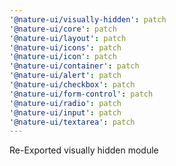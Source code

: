 ```yaml
---
'@nature-ui/visually-hidden': patch
'@nature-ui/core': patch
'@nature-ui/layout': patch
'@nature-ui/icons': patch
'@nature-ui/icon': patch
'@nature-ui/container': patch
'@nature-ui/alert': patch
'@nature-ui/checkbox': patch
'@nature-ui/form-control': patch
'@nature-ui/radio': patch
'@nature-ui/input': patch
'@nature-ui/textarea': patch
---
```


Re-Exported visually hidden module
